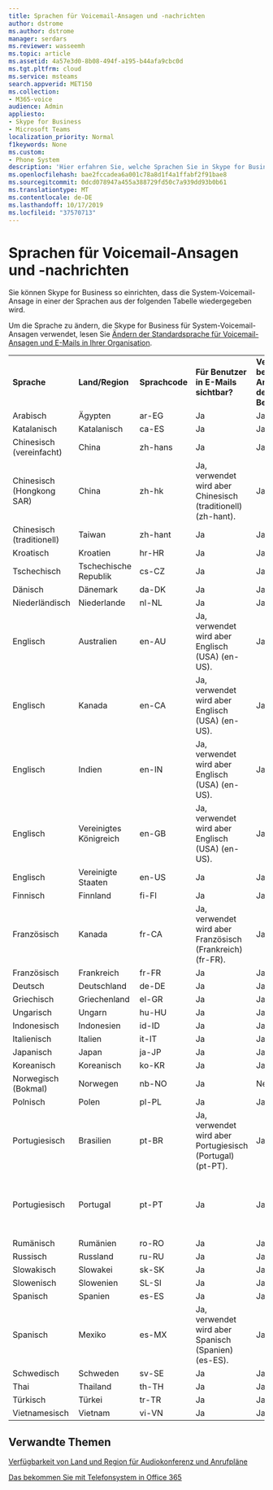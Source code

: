 ```yaml
---
title: Sprachen für Voicemail-Ansagen und -nachrichten
author: dstrome
ms.author: dstrome
manager: serdars
ms.reviewer: wasseemh
ms.topic: article
ms.assetid: 4a57e3d0-8b08-494f-a195-b44afa9cbc0d
ms.tgt.pltfrm: cloud
ms.service: msteams
search.appverid: MET150
ms.collection:
- M365-voice
audience: Admin
appliesto:
- Skype for Business
- Microsoft Teams
localization_priority: Normal
f1keywords: None
ms.custom:
- Phone System
description: 'Hier erfahren Sie, welche Sprachen Sie in Skype for Business für die Standardnachrichten des Systems festlegen können. '
ms.openlocfilehash: bae2fccadea6a001c78a8d1f4a1ffabf2f91bae8
ms.sourcegitcommit: 0dcd078947a455a388729fd50c7a939dd93b0b61
ms.translationtype: MT
ms.contentlocale: de-DE
ms.lasthandoff: 10/17/2019
ms.locfileid: "37570713"
---
```

# <a name="languages-for-voicemail-greetings-and-messages"></a>Sprachen für Voicemail-Ansagen und -nachrichten

Sie können Skype for Business so einrichten, dass die System-Voicemail-Ansage in einer der Sprachen aus der folgenden Tabelle wiedergegeben wird.
  
Um die Sprache zu ändern, die Skype for Business für System-Voicemail-Ansagen verwendet, lesen Sie [Ändern der Standardsprache für Voicemail-Ansagen und E-Mails in Ihrer Organisation](change-the-default-language-for-greetings-and-emails.md).
  
|||||||
|:-----|:-----|:-----|:-----|:-----|:-----|
|**Sprache** <br/> |**Land/Region** <br/> |**Sprachcode** <br/> |**Für Benutzer in E-Mails sichtbar?** <br/> |**Verfügbar bei Anrufen des Benutzers?** <br/> |**Transkription verfügbar?** <br/> |
|Arabisch <br/> |Ägypten  <br/> |ar-EG  <br/> |Ja  <br/> |Ja  <br/> |Nein  <br/> |
|Katalanisch  <br/> |Katalanisch  <br/> |ca-ES  <br/> |Ja  <br/> |Ja  <br/> |Nein  <br/> |
|Chinesisch (vereinfacht)  <br/> |China  <br/> |zh-hans  <br/> |Ja   <br/> |Ja  <br/> |Ja  <br/> |
|Chinesisch (Hongkong SAR)  <br/> |China  <br/> |zh-hk  <br/> |Ja, verwendet wird aber Chinesisch (traditionell) (zh-hant).  <br/> | Ja <br/> |Ja, verwendet wird aber Chinesisch (traditionell) (zh-hant).  <br/> |
|Chinesisch (traditionell)  <br/> |Taiwan  <br/> |zh-hant  <br/> |Ja  <br/> |Ja  <br/> |Nein  <br/> |
|Kroatisch<br/> |Kroatien  <br/> |hr-HR  <br/> |Ja  <br/> |Ja  <br/> |Nein  <br/> |
|Tschechisch <br/> |Tschechische Republik  <br/> |cs-CZ  <br/> |Ja   <br/> |Ja  <br/> |Nein  <br/> |
|Dänisch  <br/> |Dänemark  <br/> |da-DK  <br/> |Ja   <br/> |Ja  <br/> |Nein  <br/> |
|Niederländisch  <br/> |Niederlande  <br/> |nl-NL  <br/> |Ja   <br/> |Ja  <br/> |Nein  <br/> |
|Englisch  <br/> |Australien  <br/> |en-AU  <br/> |Ja, verwendet wird aber Englisch (USA) (en-US).  <br/> |Ja  <br/> |Ja, verwendet wird aber Englisch (USA) (en-US).  <br/> |
|Englisch  <br/> |Kanada  <br/> |en-CA  <br/> |Ja, verwendet wird aber Englisch (USA) (en-US).  <br/> |Ja  <br/> |Ja, verwendet wird aber Englisch (USA) (en-US).  <br/> |
|Englisch  <br/> |Indien  <br/> |en-IN  <br/> |Ja, verwendet wird aber Englisch (USA) (en-US).  <br/> |Ja  <br/> |Ja, verwendet wird aber Englisch (USA) (en-US).  <br/> |
|Englisch  <br/> |Vereinigtes Königreich  <br/> |en-GB  <br/> |Ja, verwendet wird aber Englisch (USA) (en-US).  <br/> |Ja  <br/> |Ja, verwendet wird aber Englisch (USA) (en-US).  <br/> |
|Englisch  <br/> |Vereinigte Staaten  <br/> |en-US  <br/> |Ja  <br/> |Ja  <br/> |Ja  <br/> |
|Finnisch  <br/> |Finnland  <br/> |fi-Fl  <br/> |Ja  <br/> |Ja  <br/> |Nein  <br/> |
|Französisch  <br/> |Kanada  <br/> |fr-CA  <br/> |Ja, verwendet wird aber Französisch (Frankreich) (fr-FR).  <br/> |Ja  <br/> |Ja, verwendet wird aber Französisch (Frankreich) (fr-FR).  <br/> |
|Französisch  <br/> |Frankreich  <br/> |fr-FR  <br/> |Ja  <br/> |Ja  <br/> |Ja  <br/> |
|Deutsch  <br/> |Deutschland  <br/> |de-DE  <br/> |Ja  <br/> |Ja  <br/> |Ja  <br/> |
|Griechisch <br/> |Griechenland  <br/> |el-GR  <br/> |Ja  <br/> |Ja  <br/> |Nein  <br/> |
|Ungarisch <br/> |Ungarn  <br/> |hu-HU  <br/> |Ja  <br/> |Ja  <br/> |Nein  <br/> |
|Indonesisch <br/> |Indonesien  <br/> |id-ID  <br/> |Ja   <br/> |Ja  <br/> |Nein  <br/> |
|Italienisch  <br/> |Italien  <br/> |it-IT  <br/> |Ja  <br/> |Ja  <br/> |Ja  <br/> |
|Japanisch  <br/> |Japan  <br/> |ja-JP  <br/> |Ja  <br/> |Ja  <br/> |Ja  <br/> |
|Koreanisch  <br/> |Koreanisch  <br/> |ko-KR  <br/> |Ja  <br/> |Ja  <br/> |Nein  <br/> |
|Norwegisch (Bokmal)  <br/> |Norwegen  <br/> |nb-NO  <br/> |Ja  <br/> |Nein  <br/> |Nein  <br/> |
|Polnisch  <br/> |Polen  <br/> |pl-PL  <br/> |Ja  <br/> | Ja <br/> |Nein  <br/> |
|Portugiesisch  <br/> |Brasilien  <br/> |pt-BR  <br/> |Ja, verwendet wird aber Portugiesisch (Portugal) (pt-PT).  <br/> |Ja   <br/> |Ja  <br/> |
|Portugiesisch  <br/> |Portugal  <br/> |pt-PT  <br/> |Ja   <br/> |Ja  <br/> |Ja, verwendet wird aber Portugiesisch (Brasilien) (pt-BR).  <br/> |
|Rumänisch<br/> |Rumänien  <br/> |ro-RO  <br/> |Ja   <br/> |Ja  <br/> |Nein  <br/> |
|Russisch  <br/> |Russland  <br/> |ru-RU  <br/> |Ja   <br/> |Ja  <br/> |Nein  <br/> |
|Slowakisch <br/> |Slowakei  <br/> |sk-SK  <br/> |Ja   <br/> |Ja  <br/> |Nein  <br/> |
|Slowenisch <br/> |Slowenien  <br/> |SL-SI  <br/> |Ja   <br/> |Ja  <br/> |Nein  <br/> |
|Spanisch  <br/> |Spanien  <br/> |es-ES  <br/> |Ja   <br/> |Ja   <br/> |Ja  <br/> |
|Spanisch  <br/> |Mexiko  <br/> |es-MX  <br/> |Ja, verwendet wird aber Spanisch (Spanien) (es-ES).  <br/> |Ja  <br/> |Ja, verwendet wird aber Spanisch (Spanien) (es-ES).  <br/> |
|Schwedisch  <br/> |Schweden  <br/> |sv-SE  <br/> |Ja  <br/> |Ja  <br/> |Nein  <br/> |
|Thai <br/> |Thailand  <br/> |th-TH  <br/> |Ja   <br/> |Ja  <br/> |Nein  <br/> |
|Türkisch  <br/> |Türkei  <br/> |tr-TR  <br/> |Ja   <br/> |Ja  <br/> |Nein  <br/> |
|Vietnamesisch <br/> |Vietnam  <br/> |vi-VN  <br/> |Ja   <br/> |Ja  <br/> |Nein  <br/> |
   
## <a name="related-topics"></a>Verwandte Themen
[Verfügbarkeit von Land und Region für Audiokonferenz und Anrufpläne](country-and-region-availability-for-audio-conferencing-and-calling-plans/country-and-region-availability-for-audio-conferencing-and-calling-plans.md)

[Das bekommen Sie mit Telefonsystem in Office 365](here-s-what-you-get-with-phone-system.md)
  
  
 
